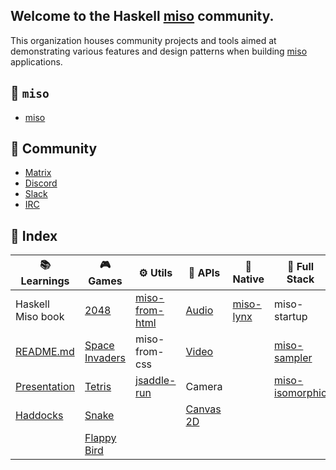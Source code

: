 ## Welcome to the Haskell [miso](https://github.com/dmjio/miso) community.

This organization houses community projects and tools aimed at demonstrating various features and design patterns when building [miso](https://haskell-miso.org) applications.

## 🍜 `miso`

-  [miso](https://github.com/dmjio/miso)

## 🫶 Community 

- [Matrix](https://matrix.to/#/#haskell-miso:matrix.org) 
- [Discord](https://discord.gg/QVDtfYNSxq)
- [Slack](https://haskell-miso.slack.com/join/shared_invite_confirmed/zt-37vusrcdw-HH6~hY0DGT7MLCjNWZvLDQ#/email-invite/credentials)
- [IRC](https://www.irccloud.com/invite?channel=%23haskell-miso&hostname=irc.libera.chat&port=6697&ssl=1)

## 📑 Index

| 📚 Learnings | 🎮 Games | ⚙️ Utils | 🔌 APIs | 📱 Native | 🍔 Full Stack | ⚡ Integrations |
| ----------- | ------- | -------- | ------- | ------- | ------ | ------ |
| Haskell Miso book| [2048](https://github.com/haskell-miso/miso-2048) |[miso-from-html](https://github.com/haskell-miso/miso-from-html)|[Audio](https://github.com/haskell-miso/miso-audio)|[miso-lynx](https://github.com/haskell-miso/miso-lynx)|miso-startup|[three.js](https://github.com/three-hs/three-miso-example)
| [README.md](https://github.com/dmjio/miso/blob/master/README.md) | [Space Invaders](https://github.com/haskell-miso/miso-invaders) |miso-from-css|[Video](https://github.com/haskell-miso/miso-video)||[miso-sampler](https://github.com/haskell-miso/miso-sampler)|bulma.io
| [Presentation](https://github.com/haskell-miso/miso-presentation) | [Tetris](https://github.com/haskell-miso/miso-flatris) |[jsaddle-run](https://github.com/haskell-miso/jsaddle-run)|Camera||[miso-isomorphic](https://github.com/FPtje/miso-isomorphic-example)
|[Haddocks](https://haddocks.haskell-miso.org)|[Snake](https://github.com/haskell-miso/miso-snake)||[Canvas 2D](https://github.com/dmjio/miso/blob/master/examples/canvas2d/Main.hs)||
||[Flappy Bird](https://github.com/haskell-miso/miso-plane)|||||

